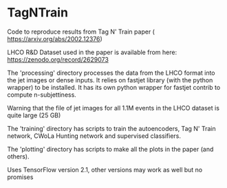 # TagNTrain


Code to reproduce results from Tag N' Train paper ( https://arxiv.org/abs/2002.12376)


LHCO R&D Dataset used in the paper is available from here: https://zenodo.org/record/2629073


The 'processing' directory processes the data from the LHCO format into the jet
images or dense inputs. It relies on fastjet library (with the python wrapper)
to be installed. It has its own python wrapper for fastjet contrib to 
compute n-subjettiness.

Warning that the file of jet images for all 1.1M events in the LHCO dataset is quite large
(25 GB)

The 'training' directory has scripts to train the autoencoders, 
Tag N' Train network, CWoLa Hunting network and supervised classifiers.

The 'plotting' directory has scripts to make all the plots in the paper (and others).

Uses TensorFlow version 2.1, other versions may work as well but no promises
